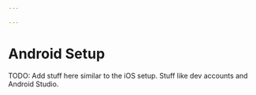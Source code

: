 ```yaml
---

---
```


# Android Setup

TODO: Add stuff here similar to the iOS setup. Stuff like dev accounts and Android Studio.